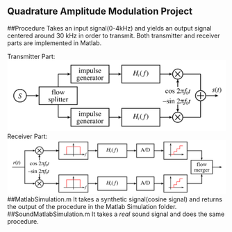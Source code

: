 Quadrature Amplitude Modulation Project
---
##Procedure
Takes an input signal(0-4kHz) and yields an output signal centered around 30 kHz in order to transmit. Both transmitter and receiver parts are implemented in Matlab.   

Transmitter Part:  
![Alt text](/img/QAM_transmitter.svg "Transmitter")  
Receiver Part:  
![Alt text](/img/QAM_receiver.svg "Receiver")  
##MatlabSimulation.m 
It takes a synthetic signal(cosine signal) and returns the output of the procedure in the Matlab Simulation folder.
##SoundMatlabSimulation.m
It takes a *real* sound signal and does the same procedure.